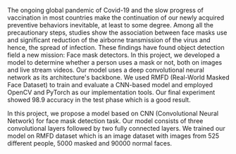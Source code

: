 
The ongoing global pandemic of Covid-19 and the slow progress of vaccination in most countries make the continuation of our newly acquired preventive behaviors inevitable, at least to some degree. Among all the precautionary steps, studies show the association between face masks use
and significant reduction of the airborne transmission of the virus and hence, the spread of infection. These findings have found object detection field a new mission: Face mask detectors. In this project, we developed a model to determine whether a person uses a mask or not, both on images and live stream videos. Our model uses a deep convolutional neural network as its architecture's backbone. We used RMFD (Real-World Masked Face Dataset) to train and evaluate a CNN-based model and employed OpenCV and PyTorch as our implementation tools. Our final experiment showed 98.9 accuracy in the test phase which is a good result.

In this project, we propose a model based on CNN (Convolutional Neural Network) for face mask detection task. Our model consists of three convolutional layers followed by two fully connected layers. We trained our model on RMFD dataset which is an image dataset with images from 525 different people, 5000 masked and 90000 normal faces.

